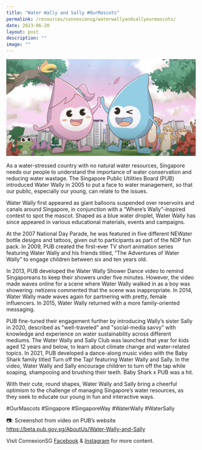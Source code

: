 ```yaml
---
title: "Water Wally and Sally #OurMascots"
permalink: /resources/connexionsg/waterwallyandsallyourmascots/
date: 2023-06-20
layout: post
description: ""
image: ""
---
```

![](/images/connexionsg/2023/water%20wally.jpg)

As a water-stressed country with no natural water resources, Singapore needs our people to understand the importance of water conservation and reducing water wastage. The Singapore Public Utilities Board (PUB) introduced Water Wally in 2005 to put a face to water management, so that our public, especially our young, can relate to the issues.

Water Wally first appeared as giant balloons suspended over reservoirs and canals around Singapore, in conjunction with a “Where’s Wally”-inspired contest to spot the mascot. Shaped as a blue water droplet, Water Wally has since appeared in various educational materials, events and campaigns.

At the 2007 National Day Parade, he was featured in five different NEWater bottle designs and tattoos, given out to participants as part of the NDP fun pack. In 2009, PUB created the first-ever TV short animation series featuring Water Wally and his friends titled, “The Adventures of Water Wally” to engage children between six and ten years old.

In 2013, PUB developed the Water Wally Shower Dance video to remind Singaporeans to keep their showers under five minutes. However, the video made waves online for a scene where Water Wally walked in as a boy was showering: netizens commented that the scene was inappropriate. In 2014, Water Wally made waves again for partnering with pretty, female influencers. In 2015, Water Wally returned with a more family-oriented messaging.

PUB fine-tuned their engagement further by introducing Wally’s sister Sally in 2020, described as "well-traveled" and "social-media savvy” with knowledge and experience on water sustainability across different mediums. The Water Wally and Sally Club was launched that year for kids aged 12 years and below, to learn about climate change and water-related topics. In 2021, PUB developed a dance-along music video with the Baby Shark family titled Turn off the Tap! featuring Water Wally and Sally. In the video, Water Wally and Sally encourage children to turn off the tap while soaping, shampooing and brushing their teeth. Baby Shark x PUB was a hit.

With their cute, round shapes, Water Wally and Sally bring a cheerful optimism to the challenge of managing Singapore’s water resources, as they seek to educate our young in fun and interactive ways.

#OurMascots #Singapore #SingaporeWay #WaterWally #WaterSally

📷: Screenshot from video on PUB’s website 
https://beta.pub.gov.sg/AboutUs/Water-Wally-and-Sally

Visit ConnexionSG <a target="_blank" href="https://www.facebook.com/ConnexionSG">Facebook</a> &amp; <a target="_blank" href="https://www.instagram.com/connexionsg/">Instagram</a> for more content.